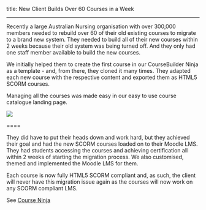 title: New Client Builds Over 60 Courses in a Week

----

Recently a large Australian Nursing organisation with over 300,000 members needed to rebuild over 60 of their old existing courses to migrate to a brand new system. They needed to build all of their new courses within 2 weeks because their old system was being turned off. And they only had one staff member available to build the new courses.

We initially helped them to create the first course in our CourseBuilder Ninja as a template - and, from there, they cloned it many times. They adapted each new course with the respective content and exported them as HTML5 SCORM courses. 

Managing all the courses was made easy in our easy to use course catalogue landing page.

<img src="https://i.imgur.com/aXxybfGm.jpeg" style="max-width:100%">

====

They did have to put their heads down and work hard, but they achieved their goal and had the new SCORM courses loaded on to their Moodle LMS. They had students accessing the courses and achieving certification all within 2 weeks of starting the migration process. We also customised, themed and implemented the Moodle LMS for them.

Each course is now fully HTML5 SCORM compliant and, as such, the client will never have this migration issue again as the courses will now work on any SCORM compliant LMS.  

See [Course Ninja](https://www.Coursesuite.ninja/home/coursebuildr)